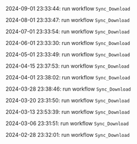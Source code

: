2024-09-01 23:33:44: run workflow `Sync_Download` 

2024-08-01 23:33:47: run workflow `Sync_Download` 

2024-07-01 23:33:54: run workflow `Sync_Download` 

2024-06-01 23:33:30: run workflow `Sync_Download` 

2024-05-01 23:33:49: run workflow `Sync_Download` 

2024-04-15 23:37:53: run workflow `Sync_Download` 

2024-04-01 23:38:02: run workflow `Sync_Download` 

2024-03-28 23:38:46: run workflow `Sync_Download` 

2024-03-20 23:31:50: run workflow `Sync_Download` 

2024-03-13 23:53:39: run workflow `Sync_Download` 

2024-03-06 23:31:51: run workflow `Sync_Download` 

2024-02-28 23:32:01: run workflow `Sync_Download` 


